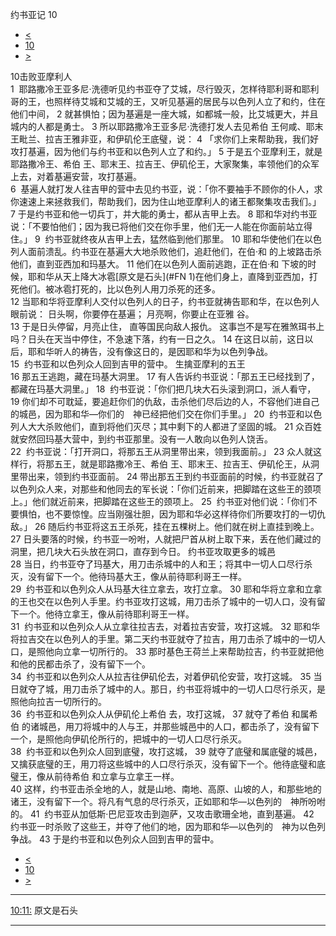 ﻿





 约书亚记 10




* [<](bible/JOS09.md)
* [10](bible/JOS.md)
* [>](bible/JOS11.md)



 
10击败亚摩利人  
1  耶路撒冷王亚多尼·洗德听见约书亚夺了艾城，尽行毁灭，怎样待耶利哥和耶利哥的王，也照样待艾城和艾城的王，又听见基遍的居民与以色列人立了和约，住在他们中间， 
2 就甚惧怕；因为基遍是一座大城，如都城一般，比艾城更大，并且城内的人都是勇士。 
3 所以耶路撒冷王亚多尼·洗德打发人去见希伯 王何咸、耶末王毗兰、拉吉王雅非亚，和伊矶伦王底璧，说： 
4 「求你们上来帮助我，我们好攻打基遍，因为他们与约书亚和以色列人立了和约。」 
5 于是五个亚摩利王，就是耶路撒冷王、希伯 王、耶末王、拉吉王、伊矶伦王，大家聚集，率领他们的众军上去，对着基遍安营，攻打基遍。  
6  基遍人就打发人往吉甲的营中去见约书亚，说：「你不要袖手不顾你的仆人，求你速速上来拯救我们，帮助我们，因为住山地亚摩利人的诸王都聚集攻击我们。」 
7 于是约书亚和他一切兵丁，并大能的勇士，都从吉甲上去。 
8 耶和华对约书亚说：「不要怕他们；因为我已将他们交在你手里，他们无一人能在你面前站立得住。」 
9  约书亚就终夜从吉甲上去，猛然临到他们那里。 
10 耶和华使他们在以色列人面前溃乱。约书亚在基遍大大地杀败他们，追赶他们，在伯·和 的上坡路击杀他们，直到亚西加和玛基大。 
11 他们在以色列人面前逃跑，正在伯·和 下坡的时候，耶和华从天上降大冰雹[原文是石头](#FN
1)在他们身上，直降到亚西加，打死他们。被冰雹打死的，比以色列人用刀杀死的还多。  
12 当耶和华将亚摩利人交付以色列人的日子，约书亚就祷告耶和华，在以色列人眼前说： 日头啊，你要停在基遍； 月亮啊，你要止在亚雅 谷。  
13 于是日头停留，月亮止住， 直等国民向敌人报仇。 这事岂不是写在雅煞珥书上吗？日头在天当中停住，不急速下落，约有一日之久。 
14 在这日以前，这日以后，耶和华听人的祷告，没有像这日的，是因耶和华为以色列争战。  
15  约书亚和以色列众人回到吉甲的营中。 生擒亚摩利的五王  
16 那五王逃跑，藏在玛基大洞里。 
17 有人告诉约书亚说：「那五王已经找到了，都藏在玛基大洞里。」 
18  约书亚说：「你们把几块大石头滚到洞口，派人看守， 
19 你们却不可耽延，要追赶你们的仇敌，击杀他们尽后边的人，不容他们进自己的城邑，因为耶和华—你们的　神已经把他们交在你们手里。」 
20  约书亚和以色列人大大杀败他们，直到将他们灭尽；其中剩下的人都进了坚固的城。 
21 众百姓就安然回玛基大营中，到约书亚那里。没有一人敢向以色列人饶舌。  
22  约书亚说：「打开洞口，将那五王从洞里带出来，领到我面前。」 
23 众人就这样行，将那五王，就是耶路撒冷王、希伯 王、耶末王、拉吉王、伊矶伦王，从洞里带出来，领到约书亚面前。 
24 带出那五王到约书亚面前的时候，约书亚就召了以色列众人来，对那些和他同去的军长说：「你们近前来，把脚踏在这些王的颈项上。」他们就近前来，把脚踏在这些王的颈项上。 
25  约书亚对他们说：「你们不要惧怕，也不要惊惶。应当刚强壮胆，因为耶和华必这样待你们所要攻打的一切仇敌。」 
26 随后约书亚将这五王杀死，挂在五棵树上。他们就在树上直挂到晚上。 
27 日头要落的时候，约书亚一吩咐，人就把尸首从树上取下来，丢在他们藏过的洞里，把几块大石头放在洞口，直存到今日。 约书亚攻取更多的城邑  
28 当日，约书亚夺了玛基大，用刀击杀城中的人和王；将其中一切人口尽行杀灭，没有留下一个。他待玛基大王，像从前待耶利哥王一样。  
29  约书亚和以色列众人从玛基大往立拿去，攻打立拿。 
30 耶和华将立拿和立拿的王也交在以色列人手里。约书亚攻打这城，用刀击杀了城中的一切人口，没有留下一个。他待立拿王，像从前待耶利哥王一样。  
31  约书亚和以色列众人从立拿往拉吉去，对着拉吉安营，攻打这城。 
32 耶和华将拉吉交在以色列人的手里。第二天约书亚就夺了拉吉，用刀击杀了城中的一切人口，是照他向立拿一切所行的。 
33 那时基色王荷兰上来帮助拉吉，约书亚就把他和他的民都击杀了，没有留下一个。  
34  约书亚和以色列众人从拉吉往伊矶伦去，对着伊矶伦安营，攻打这城。 
35 当日就夺了城，用刀击杀了城中的人。那日，约书亚将城中的一切人口尽行杀灭，是照他向拉吉一切所行的。  
36  约书亚和以色列众人从伊矶伦上希伯 去，攻打这城， 
37 就夺了希伯 和属希伯 的诸城邑，用刀将城中的人与王，并那些城邑中的人口，都击杀了，没有留下一个，是照他向伊矶伦所行的，把城中的一切人口尽行杀灭。  
38  约书亚和以色列众人回到底璧，攻打这城， 
39 就夺了底璧和属底璧的城邑，又擒获底璧的王，用刀将这些城中的人口尽行杀灭，没有留下一个。他待底璧和底璧王，像从前待希伯 和立拿与立拿王一样。  
40 这样，约书亚击杀全地的人，就是山地、南地、高原、山坡的人，和那些地的诸王，没有留下一个。将凡有气息的尽行杀灭，正如耶和华—以色列的　神所吩咐的。 
41  约书亚从加低斯·巴尼亚攻击到迦萨，又攻击歌珊全地，直到基遍。 
42  约书亚一时杀败了这些王，并夺了他们的地，因为耶和华—以色列的　神为以色列争战。 
43 于是约书亚和以色列众人回到吉甲的营中。 
* [<](bible/JOS09.md)
* [10](bible/JOS.md)
* [>](bible/JOS11.md)





---


[10:11:](#V11)
原文是石头




---










